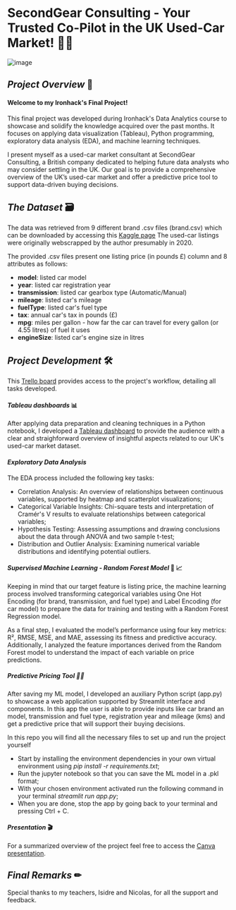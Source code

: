 # SecondGear Consulting - Your Trusted Co-Pilot in the UK Used-Car Market! 🚗🤝

![image](https://github.com/user-attachments/assets/3fa6745d-d2a4-4f8e-8ff4-22fcaa8ec988)

## *Project Overview* 📝

#### Welcome to my Ironhack's Final Project!

This final project was developed during Ironhack's Data Analytics course to showcase and solidify the knowledge acquired over the past months. It focuses on applying data visualization (Tableau), Python programming, exploratory data analysis (EDA), and machine learning techniques.

I present myself as a used-car market consultant at SecondGear Consulting, a British company dedicated to helping future data analysts who may consider settling in the UK. Our goal is to provide a comprehensive overview of the UK’s used-car market and offer a predictive price tool to support data-driven buying decisions.

## *The Dataset* 🗃

The data was retrieved from 9 different brand .csv files (brand.csv) which can be downloaded by accessing this [Kaggle page](https://www.kaggle.com/datasets/adityadesai13/used-car-dataset-ford-and-mercedes?select=toyota.csv) The used-car listings were originally webscrapped by the author presumably in 2020.

The provided .csv files present one listing price (in pounds £) column and 8 attributes as follows:

- **model**: listed car model
- **year**: listed car registration year
- **transmission**: listed car gearbox type (Automatic/Manual)
- **mileage**: listed car's mileage 
- **fuelType**: listed car's fuel type 
- **tax**: annual car's tax in pounds (£)
- **mpg**: miles per gallon - how far the car can travel for every gallon (or 4.55 litres) of fuel it uses
- **engineSize**: listed car's engine size in litres

## *Project Development* 🛠️

This [Trello board](https://trello.com/b/5rpwY1yF/ironhack-final-project) provides access to the project's workflow, detailing all tasks developed.

#### *Tableau dashboards* 📊

After applying data preparation and cleaning techniques in a Python notebook, I developed a [Tableau dashboard](https://public.tableau.com/app/profile/guilherme.granja/viz/Tableau_FinalProject_17400007171180/Painel1?publish=yes) to provide the audience with a clear and straighforward overview of insightful aspects related to our UK's used-car market dataset. 

#### *Exploratory Data Analysis* 

The EDA process included the following key tasks:

- Correlation Analysis: An overview of relationships between continuous variables, supported by heatmap and scatterplot visualizations;
- Categorical Variable Insights: Chi-square tests and interpretation of Cramér's V results to evaluate relationships between categorical variables;
- Hypothesis Testing: Assessing assumptions and drawing conclusions about the data through ANOVA and two sample t-test;
- Distribution and Outlier Analysis: Examining numerical variable distributions and identifying potential outliers.

#### *Supervised Machine Learning - Random Forest Model* 🦾 📈

Keeping in mind that our target feature is listing price, the machine learning process involved transforming categorical variables using One Hot Encoding (for brand, transmission, and fuel type) and Label Encoding (for car model) to prepare the data for training and testing with a Random Forest Regression model.

As a final step, I evaluated the model’s performance using four key metrics: R², RMSE, MSE, and MAE, assessing its fitness and predictive accuracy. Additionally, I analyzed the feature importances derived from the Random Forest model to understand the impact of each variable on price predictions.

##### *Predictive Pricing Tool* 🤖🚗

After saving my ML model, I developed an auxiliary Python script (app.py) to showcase a web application supported by Streamlit interface and components. In this app the user is able to provide inputs like car brand an model, transmission and fuel type, registration year and mileage (kms) and get a predictive price that will support their buying decisions.

In this repo you will find all the necessary files to set up and run the project yourself
  - Start by installing the environment dependencies in your own virtual environment using *pip install -r requirements.txt*;
  - Run the jupyter notebook so that you can save the ML model in a .pkl format; 
  - With your chosen environment activated run the following command in your terminal *streamlit run app.py*;
  - When you are done, stop the app by going back to your terminal and pressing Ctrl + C.

#### *Presentation* 🎬

For a summarized overview of the project feel free to access the [Canva presentation](https://www.canva.com/design/DAGflnRBCuw/ZdCaucLnamxxhLuo3DQS2w/edit?utm_content=DAGflnRBCuw&utm_campaign=designshare&utm_medium=link2&utm_source=sharebutton).

## *Final Remarks* ✏

Special thanks to my teachers, Isidre and Nicolas, for all the support and feedback.
